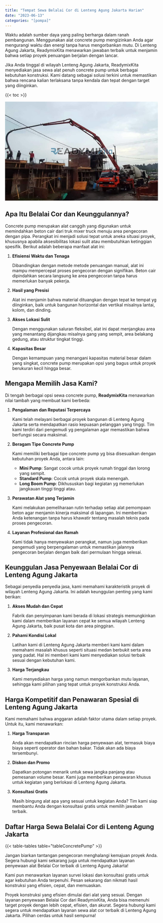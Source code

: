 ```yaml
---
title: "Tempat Sewa Belalai Cor di Lenteng Agung Jakarta Harian"
date: "2023-06-13"
categories: "[pompa]"
---
```


Waktu adalah sumber daya yang paling berharga dalam ranah pembangunan. Menggunakan alat concrete pump mengizinkan Anda agar mengurangi waktu dan energi tanpa harus mengorbankan mutu. Di Lenteng Agung Jakarta, ReadymixKita menawarkan jawaban terbaik untuk menjamin bahwa setiap proyek penuangan berjalan dengan lancar.

Jika Anda tinggal di wilayah Lenteng Agung Jakarta, ReadymixKita menyediakan jasa sewa alat penuh concrete pump untuk berbagai kebutuhan konstruksi. Kami datang sebagai solusi terkini untuk memastikan bahwa rencana kalian terlaksana tanpa kendala dan tepat dengan target yang diinginkan.

{{< toc >}}

![Tempat Sewa Belalai Cor di Lenteng Agung Jakarta Harian](/images/pompa/sewa-pompa-03.jpg)

## Apa Itu Belalai Cor dan Keunggulannya?

Concrete pump merupakan alat canggih yang digunakan untuk memindahkan beton cair dari truk mixer truck menuju area pengecoran dengan pipa. Perangkat ini menjadi solusi tepat untuk aneka situasi proyek, khususnya apabila aksesibilitas lokasi sulit atau membutuhkan ketinggian spesifik. Berikut adalah beberapa manfaat alat ini:

1. **Efisiensi Waktu dan Tenaga**

   Dibandingkan dengan metode metode penuangan manual, alat ini mampu mempercepat proses pengecoran dengan signifikan. Beton cair dipindahkan secara langsung ke area pengecoran tanpa harus memerlukan banyak pekerja.

2. **Hasil yang Presisi**

   Alat ini menjamin bahwa material dituangkan dengan tepat ke tempat yg diinginkan, baik untuk bangunan horizontal dan vertikal misalnya lantai, kolom, dan dinding.

3. **Akses Lokasi Sulit**

   Dengan menggunakan saluran fleksibel, alat ini dapat menjangkau area yang menantang dijangkau misalnya gang yang sempit, area belakang gedung, atau struktur tingkat tinggi.

4. **Kapasitas Besar**

   Dengan kemampuan yang menangani kapasitas material besar dalam yang singkat, concrete pump merupakan opsi yang bagus untuk proyek berukuran kecil hingga besar.

## Mengapa Memilih Jasa Kami?

Di tengah berbagai opsi sewa concrete pump, **ReadymixKita** menawarkan nilai tambah yang membuat kami berbeda:

1. **Pengalaman dan Reputasi Terpercaya**

   Kami telah melayani berbagai proyek bangunan di Lenteng Agung Jakarta serta mendapatkan rasio kepuasan pelanggan yang tinggi. Tim kami terdiri dari pengemudi yg pengalaman agar memastikan bahwa berfungsi secara maksimal.

2. **Beragam Tipe Concrete Pump**

   Kami memiliki berbagai tipe concrete pump yg bisa disesuaikan dengan kebutuhan proyek Anda, antara lain:
   - **Mini Pump**: Sangat cocok untuk proyek rumah tinggal dan lorong yang sempit.
   - **Standard Pump**: Cocok untuk proyek skala menengah.
   - **Long Boom Pump**: Dikhususkan bagi kegiatan yg memerlukan jangkauan tinggi tinggi atau.

3. **Perawatan Alat yang Terjamin**

   Kami melakukan pemeliharaan rutin terhadap setiap alat pemompaan beton agar menjamin kinerja maksimal di lapangan. Ini memberikan Anda ketenangan tanpa harus khawatir tentang masalah teknis pada proses pengecoran.

4. **Layanan Profesional dan Ramah**

   Kami tidak hanya menyewakan perangkat, namun juga memberikan pengemudi yang berpengalaman untuk memastikan jalannya pengecoran berjalan dengan baik dari permulaan hingga selesai.

## Keunggulan Jasa Penyewaan Belalai Cor di Lenteng Agung Jakarta

Sebagai penyedia penyedia jasa, kami memahami karakteristik proyek di wilayah Lenteng Agung Jakarta. Ini adalah keunggulan penting yang kami berikan:

1. **Akses Mudah dan Cepat**

   Fabrik dan penyimpanan kami berada di lokasi strategis memungkinkan kami dalam memberikan layanan cepat ke semua wilayah Lenteng Agung Jakarta, baik pusat kota dan area pinggiran.

2. **Pahami Kondisi Lokal**

   Latihan kami di Lenteng Agung Jakarta memberi kami kami dalam memahami masalah khusus seperti situasi medan berbukit serta area yang padat. Hal ini memberi kami kami menyediakan solusi terbaik sesuai dengan kebutuhan kami.

3. **Harga Terjangkau**

   Kami menyediakan harga yang namun mengorbankan mutu layanan, sehingga kami pilihan yang tepat untuk proyek konstruksi Anda.

## Harga Kompetitif dan Penawaran Spesial di Lenteng Agung Jakarta

Kami memahami bahwa anggaran adalah faktor utama dalam setiap proyek. Untuk itu, kami menawarkan:

1. **Harga Transparan**

   Anda akan mendapatkan rincian harga penyewaan alat, termasuk biaya biaya seperti operator dan bahan bakar. Tidak akan ada biaya tersembunyi.

2. **Diskon dan Promo**

   Dapatkan potongan menarik untuk sewa jangka panjang atau pemesanan volume besar. Kami juga memberikan penawaran khusus untuk kegiatan yang berlokasi di Lenteng Agung Jakarta.

3. **Konsultasi Gratis**

   Masih bingung alat apa yang sesuai untuk kegiatan Anda? Tim kami siap membantu Anda dengan konsultasi gratis untuk memilih jawaban terbaik.

## Daftar Harga Sewa Belalai Cor di Lenteng Agung Jakarta

{{< table-tables table="tableConcretePump" >}}

Jangan biarkan tantangan pengecoran menghalangi kemajuan proyek Anda. Segera hubungi kami sekarang juga untuk mendapatkan layanan penyewaan alat Belalai Cor terbaik di Lenteng Agung Jakarta!

Kami pun menawarkan layanan survei lokasi dan konsultasi gratis untuk agar kebutuhan Anda terpenuhi. Pesan sekarang dan nikmati hasil konstruksi yang efisien, cepat, dan memuaskan.

Proyek konstruksi yang efisien dimulai dari alat yang sesuai. Dengan layanan penyewaan Belalai Cor dari ReadymixKita, Anda bisa memenuhi target proyek dengan lebih cepat, efisien, dan akurat. Segera hubungi kami segera untuk mendapatkan layanan sewa alat cor terbaik di Lenteng Agung Jakarta. Pilihan cerdas untuk hasil sempurna!